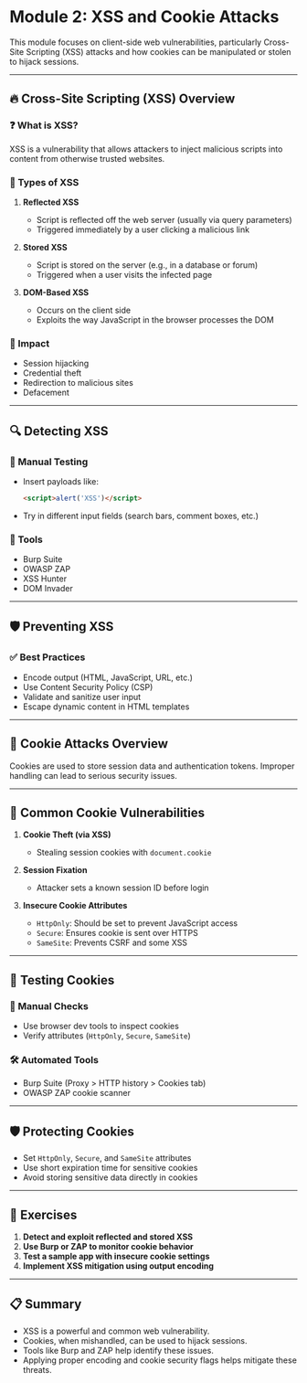 # Module 2: XSS and Cookie Attacks

This module focuses on client-side web vulnerabilities, particularly Cross-Site Scripting (XSS) attacks and how cookies can be manipulated or stolen to hijack sessions.

---

## 🔥 Cross-Site Scripting (XSS) Overview

### ❓ What is XSS?
XSS is a vulnerability that allows attackers to inject malicious scripts into content from otherwise trusted websites.

### 🧨 Types of XSS
1. **Reflected XSS**  
   - Script is reflected off the web server (usually via query parameters)
   - Triggered immediately by a user clicking a malicious link

2. **Stored XSS**  
   - Script is stored on the server (e.g., in a database or forum)
   - Triggered when a user visits the infected page

3. **DOM-Based XSS**  
   - Occurs on the client side
   - Exploits the way JavaScript in the browser processes the DOM

### 🎯 Impact
- Session hijacking
- Credential theft
- Redirection to malicious sites
- Defacement

---

## 🔍 Detecting XSS

### 🧪 Manual Testing
- Insert payloads like:
  ```html
  <script>alert('XSS')</script>
  ```
- Try in different input fields (search bars, comment boxes, etc.)

### 🧰 Tools
- Burp Suite
- OWASP ZAP
- XSS Hunter
- DOM Invader

---

## 🛡️ Preventing XSS

### ✅ Best Practices
- Encode output (HTML, JavaScript, URL, etc.)
- Use Content Security Policy (CSP)
- Validate and sanitize user input
- Escape dynamic content in HTML templates

---

## 🍪 Cookie Attacks Overview

Cookies are used to store session data and authentication tokens. Improper handling can lead to serious security issues.

---

## 🍪 Common Cookie Vulnerabilities

1. **Cookie Theft (via XSS)**
   - Stealing session cookies with `document.cookie`

2. **Session Fixation**
   - Attacker sets a known session ID before login

3. **Insecure Cookie Attributes**
   - `HttpOnly`: Should be set to prevent JavaScript access
   - `Secure`: Ensures cookie is sent over HTTPS
   - `SameSite`: Prevents CSRF and some XSS

---

## 🧪 Testing Cookies

### 🔧 Manual Checks
- Use browser dev tools to inspect cookies
- Verify attributes (`HttpOnly`, `Secure`, `SameSite`)

### 🛠️ Automated Tools
- Burp Suite (Proxy > HTTP history > Cookies tab)
- OWASP ZAP cookie scanner

---

## 🛡️ Protecting Cookies

- Set `HttpOnly`, `Secure`, and `SameSite` attributes
- Use short expiration time for sensitive cookies
- Avoid storing sensitive data directly in cookies

---

## 🧪 Exercises

1. **Detect and exploit reflected and stored XSS**
2. **Use Burp or ZAP to monitor cookie behavior**
3. **Test a sample app with insecure cookie settings**
4. **Implement XSS mitigation using output encoding**

---

## 📋 Summary

- XSS is a powerful and common web vulnerability.
- Cookies, when mishandled, can be used to hijack sessions.
- Tools like Burp and ZAP help identify these issues.
- Applying proper encoding and cookie security flags helps mitigate these threats.